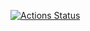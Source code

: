 [![Actions Status](https://github.com/ccnmtl/digitaltibet/workflows/build-and-test/badge.svg)](https://github.com/ccnmtl/digitaltibet/actions)
